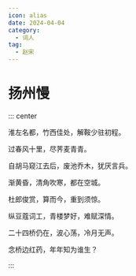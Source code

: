 ```yaml
---
icon: alias
date: 2024-04-04
category:
  - 词人
tag:
  - 赵宋
---
```


# 扬州慢

<!-- more -->



::: center

淮左名都，竹西佳处，解鞍少驻初程。

过春风十里，尽荠麦青青。 

自胡马窥江去后，废池乔木，犹厌言兵。

渐黄昏，清角吹寒，都在空城。


杜郎俊赏，算而今，重到须惊。

纵豆蔻词工，青楼梦好，难赋深情。

二十四桥仍在，波心荡，冷月无声。

念桥边红药，年年知为谁生？

:::